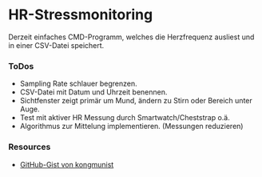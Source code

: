 # HR-Stressmonitoring

Derzeit einfaches CMD-Programm, welches die Herzfrequenz ausliest und in einer CSV-Datei speichert.

### ToDos
- Sampling Rate schlauer begrenzen.
- CSV-Datei mit Datum und Uhrzeit benennen.
- Sichtfenster zeigt primär um Mund, ändern zu Stirn oder Bereich unter Auge. 
- Test mit aktiver HR Messung durch Smartwatch/Cheststrap o.ä.
- Algorithmus zur Mittelung implementieren. (Messungen reduzieren)


### Resources
- [GitHub-Gist von kongmunist](https://gist.github.com/kongmunist/ba659019a483117a846dc2101e27f13d)
